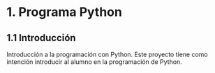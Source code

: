 # 1. Programa Python
## 1.1 Introducción
Introducción a la programación con Python. Este proyecto tiene como intención introducir al alumno en la programación de Python.
